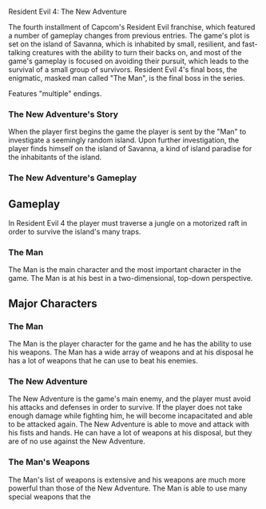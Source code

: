 Resident Evil 4: The New Adventure

The fourth installment of Capcom's Resident Evil franchise, which featured a number of gameplay changes from previous entries. The game's plot is set on the island of Savanna, which is inhabited by small, resilient, and fast-talking creatures with the ability to turn their backs on, and most of the game's gameplay is focused on avoiding their pursuit, which leads to the survival of a small group of survivors. Resident Evil 4's final boss, the enigmatic, masked man called "The Man", is the final boss in the series. 
  

Features "multiple" endings.  

### The New Adventure's Story  
When the player first begins the game the player is sent by the "Man" to investigate a seemingly random island. Upon further investigation, the player finds himself on the island of Savanna, a kind of island paradise for the inhabitants of the island.   
  

### The New Adventure's Gameplay   

## Gameplay

In Resident Evil 4 the player must traverse a jungle on a motorized raft in order to survive the island's many traps.  
  
### The Man

The Man is the main character and the most important character in the game. The Man is at his best in a two-dimensional, top-down perspective.   
  

## Major Characters   

### The Man

The Man is the player character for the game and he has the ability to use his weapons. The Man has a wide array of weapons and at his disposal he has a lot of weapons that he can use to beat his enemies.  
  

### The New Adventure

The New Adventure is the game's main enemy, and the player must avoid his attacks and defenses in order to survive. If the player does not take enough damage while fighting him, he will become incapacitated and able to be attacked again. The New Adventure is able to move and attack with his fists and hands. He can have a lot of weapons at his disposal, but they are of no use against the New Adventure.   
  

### The Man's Weapons  

The Man's list of weapons is extensive and his weapons are much more powerful than those of the New Adventure. The Man is able to use many special weapons that the
